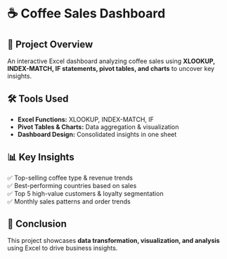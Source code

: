 # ☕ Coffee Sales Dashboard  

## 📌 Project Overview  
An interactive Excel dashboard analyzing coffee sales using **XLOOKUP, INDEX-MATCH, IF statements, pivot tables, and charts** to uncover key insights.  

## 🛠 Tools Used  
- **Excel Functions:** XLOOKUP, INDEX-MATCH, IF  
- **Pivot Tables & Charts:** Data aggregation & visualization  
- **Dashboard Design:** Consolidated insights in one sheet  

## 📊 Key Insights  
✅ Top-selling coffee type & revenue trends  
✅ Best-performing countries based on sales  
✅ Top 5 high-value customers & loyalty segmentation  
✅ Monthly sales patterns and order trends   

## 📢 Conclusion  
This project showcases **data transformation, visualization, and analysis** using Excel to drive business insights.  
